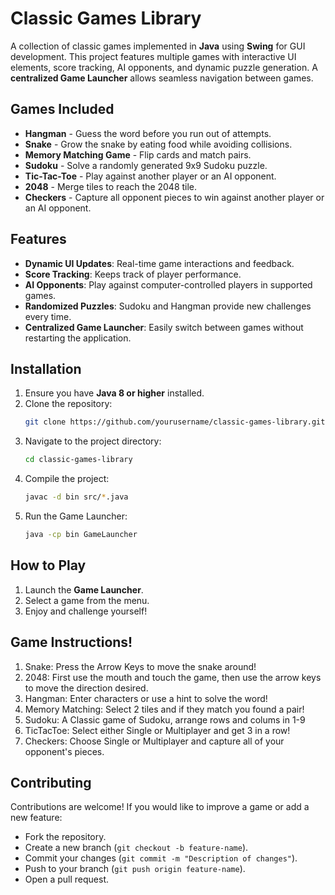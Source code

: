 # Classic Games Library

A collection of classic games implemented in **Java** using **Swing** for GUI development. This project features multiple games with interactive UI elements, score tracking, AI opponents, and dynamic puzzle generation. A **centralized Game Launcher** allows seamless navigation between games.

## Games Included
- **Hangman** - Guess the word before you run out of attempts.
- **Snake** - Grow the snake by eating food while avoiding collisions.
- **Memory Matching Game** - Flip cards and match pairs.
- **Sudoku** - Solve a randomly generated 9x9 Sudoku puzzle.
- **Tic-Tac-Toe** - Play against another player or an AI opponent.
- **2048** - Merge tiles to reach the 2048 tile.
- **Checkers** - Capture all opponent pieces to win against another player or an AI opponent. 

## Features
- **Dynamic UI Updates**: Real-time game interactions and feedback.
- **Score Tracking**: Keeps track of player performance.
- **AI Opponents**: Play against computer-controlled players in supported games.
- **Randomized Puzzles**: Sudoku and Hangman provide new challenges every time.
- **Centralized Game Launcher**: Easily switch between games without restarting the application.

## Installation
1. Ensure you have **Java 8 or higher** installed.
2. Clone the repository:
   ```sh
   git clone https://github.com/yourusername/classic-games-library.git
   ```
3. Navigate to the project directory:
   ```sh
   cd classic-games-library
   ```
4. Compile the project:
   ```sh
   javac -d bin src/*.java
   ```
5. Run the Game Launcher:
   ```sh
   java -cp bin GameLauncher
   ```

## How to Play
1. Launch the **Game Launcher**.
2. Select a game from the menu.
3. Enjoy and challenge yourself!

## Game Instructions!
1. Snake: Press the Arrow Keys to move the snake around!
2. 2048: First use the mouth and touch the game, then use the arrow keys to move the direction desired.
3. Hangman: Enter characters or use a hint to solve the word!
4. Memory Matching: Select 2 tiles and if they match you found a pair!
5. Sudoku: A Classic game of Sudoku, arrange rows and colums in 1-9
6. TicTacToe: Select either Single or Multiplayer and get 3 in a row!
7. Checkers: Choose Single or Multiplayer and capture all of your opponent's pieces.

## Contributing
Contributions are welcome! If you would like to improve a game or add a new feature:
- Fork the repository.
- Create a new branch (`git checkout -b feature-name`).
- Commit your changes (`git commit -m "Description of changes"`).
- Push to your branch (`git push origin feature-name`).
- Open a pull request.
